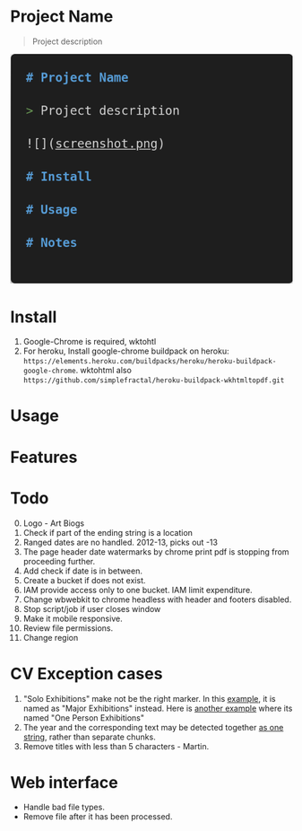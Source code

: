 # Project Name

> Project description

![](screenshot.png)

# Install

1. Google-Chrome is required, wktohtl
2. For heroku, Install google-chrome buildpack on heroku: `https://elements.heroku.com/buildpacks/heroku/heroku-buildpack-google-chrome`. wktohtml also `https://github.com/simplefractal/heroku-buildpack-wkhtmltopdf.git`

# Usage

# Features

# Todo

0. Logo - Art Biogs
1. Check if part of the ending string is a location
2. Ranged dates are no handled. 2012-13, picks out -13
3. The page header date watermarks by chrome print pdf is stopping from proceeding further.
4. Add check if date is in between.
5. Create a bucket if does not exist.
6. IAM provide access only to one bucket. IAM limit expenditure.
7. Change wbwebkit to chrome headless with header and footers disabled.
8. Stop script/job if user closes window
9. Make it mobile responsive.
10. Review file permissions.
11. Change region

# CV Exception cases

1. "Solo Exhibitions" make not be the right marker. In this [example](https://annaglynn.com/cv.html), it is named as "Major Exhibitions" instead. Here is [another example](http://pennymason.com.au/cv) where its named "One Person Exhibitions"
2. The year and the corresponding text may be detected together [as one string](https://annaglynn.com/cv.html), rather than separate chunks.
3. Remove titles with less than 5 characters - Martin.

# Web interface

- Handle bad file types.
- Remove file after it has been processed.
